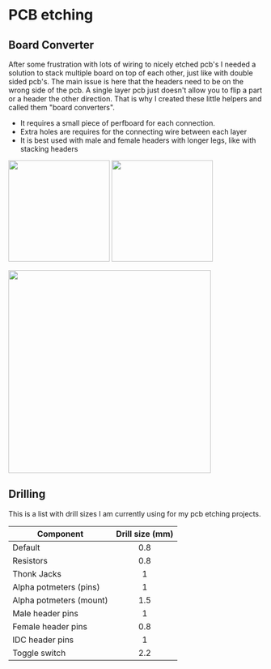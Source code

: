 # PCB etching

## Board Converter
After some frustration with lots of wiring to nicely etched pcb's I needed a solution to stack multiple board on top of each other, just like with double sided pcb's. The main issue is here that the headers need to be on the wrong side of the pcb. A single layer pcb just doesn't allow you to flip a part or a header the other direction. That is why I created these little helpers and called them "board converters".

* It requires a small piece of perfboard for each connection.
* Extra holes are requires for the connecting wire between each layer
* It is best used with male and female headers with longer legs, like with stacking headers

<img src="https://raw.githubusercontent.com/PierreIsCoding/sdiy/main/buildnotes/images/board_convert_b.jpg" height="200" />  <img src="https://raw.githubusercontent.com/PierreIsCoding/sdiy/main/buildnotes/images/20210813_130330.jpg" height="200" />

<img src="https://raw.githubusercontent.com/PierreIsCoding/sdiy/main/CEM3340_VCO/images/20210813_130437.jpg" width="400" />


## Drilling 
This is a list with drill sizes I am currently using for my pcb etching projects.


| Component        | Drill size (mm) |
| -------------   |:-------------:|
| Default         | 0.8 | 
| Resistors      |0.8|
| Thonk Jacks    | 1 | 
| Alpha potmeters (pins) |1|
| Alpha potmeters (mount) |1.5|
| Male header pins |1|
| Female header pins |0.8|
| IDC header pins |1|
| Toggle switch |2.2|


